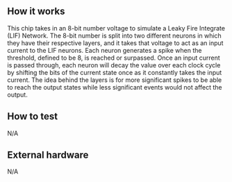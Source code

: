 <!---

This file is used to generate your project datasheet. Please fill in the information below and delete any unused
sections.

You can also include images in this folder and reference them in the markdown. Each image must be less than
512 kb in size, and the combined size of all images must be less than 1 MB.
-->

## How it works

<!-- It simulates one singular Leaky Integrate and Fire neuron taking in an 8-bit number voltage as a current which then generates a spike when a certain threshold of 200 is surpassed.  -->
This chip takes in an 8-bit number voltage to simulate a Leaky Fire Integrate (LIF) Network.
The 8-bit number is split into two different neurons in which they have their respective layers, and it takes that voltage to act as an input current to the LIF neurons. 
Each neuron generates a spike when the threshold, defined to be 8, is reached or surpassed. Once an input current is passed through, each neuron will decay the value over each clock cycle by shifting the bits of the current state once as it constantly takes the input current. 
The idea behind the layers is for more significant spikes to be able to reach the output states while less significant events would not affect the output.


## How to test

N/A

## External hardware

N/A
